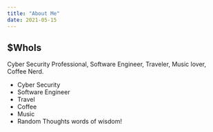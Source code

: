 ```yaml
---
title: "About Me"
date: 2021-05-15
---
```

## $WhoIs

Cyber Security Professional, Software Engineer, Traveler, Music lover, Coffee Nerd.

- Cyber Security
- Software Engineer
- Travel
- Coffee
- Music
- Random Thoughts words of wisdom!